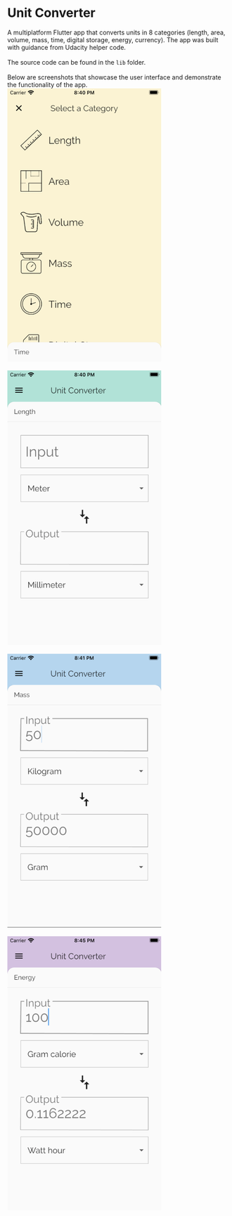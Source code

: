 # Unit Converter

A multiplatform Flutter app that converts units in 8 categories (length, area, volume, mass, time, digital storage,
energy, currency). The app was built with guidance from Udacity helper code. 
<br /><br />
The source code can be found in the `lib` folder. 
<br /><br />
Below are screenshots that showcase the user interface and demonstrate the functionality of the app. 
<img src= /screenshots/categories.png width="350"><br /><br />
<img src= /screenshots/conversionscreen1.png width="350"><br /><br />
<img src= /screenshots/conversionscreen2.png width="350"><br /><br />
<img src= /screenshots/conversionscreen3.png width="350">




